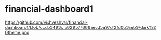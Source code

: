 # financial-dashboard1
https://github.com/vishveshvar/financial-dashboard1/blob/ccdb3493cfb829577888aecd5a97df2fd6b3aeb9/dark%20theme.png
